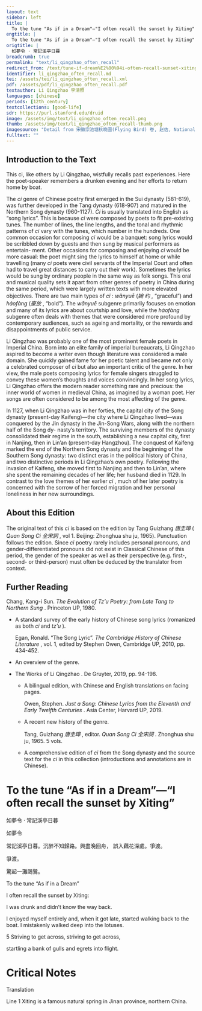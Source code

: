 ```yaml
---
layout: text
sidebar: left
title: |
  To the tune "As if in a Dream"—"I often recall the sunset by Xiting" | 如夢令 · 常記溪亭日暮
engtitle: |
  To the tune "As if in a Dream"—"I often recall the sunset by Xiting"
origtitle: |
  如夢令 · 常記溪亭日暮
breadcrumb: true
permalink: "text/li_qingzhao_often_recall"
redirect_from: /text/tune-if-dream%E2%80%94i-often-recall-sunset-xiting
identifier: li_qingzhao_often_recall.md
tei: /assets/tei/li_qingzhao_often_recall.xml
pdf: /assets/pdf/li_qingzhao_often_recall.pdf
textauthor: Li Qingzhao 李清照
languages: [chinese]
periods: [12th_century]
textcollections: [good-life]
sdr: https://purl.stanford.edu/druid 
image: /assets/img/text/li_qingzhao_often_recall.png
thumb: /assets/img/text/li_qingzhao_often_recall-thumb.png
imagesource: "Detail from 宋徽宗池塘秋晚圖(Flying Bird) 卷, 赵佶, National Palace Museum, Accession Number: K2A000986N000000000PAF [Public Domain]"
fulltext: ""
---
```




<h2>Introduction to the Text</h2>
<p>This ci, like others by Li Qingzhao, wistfully recalls past experiences. Here the poet-speaker remembers a drunken evening and her efforts to return home by boat.</p>

<p>The <i> ci </i> genre of Chinese poetry first emerged in the Sui dynasty (581-619), was further developed in the Tang dynasty (618-907) and matured in the Northern Song dynasty (960-1127). <i> Ci </i> is usually translated into English as “song lyrics”. This is because <i> ci </i> were composed by poets to fit pre-existing tunes. The number of lines, the line lengths, and the tonal and rhythmic patterns of <i> ci </i> vary with the tunes, which number in the hundreds. One common occasion for composing <i> ci </i> would be a banquet: song lyrics would be scribbled down by guests and then sung by musical performers as entertain- ment. Other occasions for composing and enjoying <i> ci </i> would be more casual: the poet might sing the lyrics to himself at home or while travelling (many <i> ci </i> poets were civil servants of the Imperial Court and often had to travel great distances to carry out their work). Sometimes the lyrics would be sung by ordinary people in the same way as folk songs. This oral and musical quality sets it apart from other genres of poetry in China during the same period, which were largely written texts with more elevated objectives. There are two main types of <i> ci</i> : <i> wǎnyuē </i> (<em>婉 约</em> , “graceful”) and <i> háofàng </i> (<em>豪放</em> , “bold”). The <i> wǎnyuē </i> subgenre primarily focuses on emotion and many of its lyrics are about courtship and love, while the <i> háofàng </i> subgenre often deals with themes that were considered more profound by contemporary audiences, such as ageing and mortality, or the rewards and disappointments of public service.</p>

<p>Li Qingzhao was probably one of the most prominent female poets in Imperial China. Born into an elite family of imperial bureaucrats, Li Qingzhao aspired to become a writer even though literature was considered a male domain. She quickly gained fame for her poetic talent and became not only a celebrated composer of <i> ci </i> but also an important critic of the genre. In her view, the male poets composing lyrics for female singers struggled to convey these women’s thoughts and voices convincingly. In her song lyrics, Li Qingzhao offers the modern reader something rare and precious: the inner world of women in medieval China, as imagined by a woman poet. Her songs are often considered to be among the most affecting of the genre.</p>

<p>In 1127, when Li Qingzhao was in her forties, the capital city of the Song dynasty (present-day Kaifeng)—the city where Li Qingzhao lived—was conquered by the Jin dynasty in the Jin-Song Wars, along with the northern half of the Song dy- nasty’s territory. The surviving members of the dynasty consolidated their regime in the south, establishing a new capital city, first in Nanjing, then in Lin’an (present-day Hangzhou). The conquest of Kaifeng marked the end of the Northern Song dynasty and the beginning of the Southern Song dynasty: two distinct eras in the political history of China, and two distinctive periods in Li Qingzhao’s own poetry. Following the invasion of Kaifeng, she moved first to Nanjing and then to Lin’an, where she spent the remaining decades of her life; her husband died in 1129. In contrast to the love themes of her earlier <i> ci</i> , much of her later poetry is concerned with the sorrow of her forced migration and her personal loneliness in her new surroundings.</p>

<h2>About this Edition</h2>
<p>The original text of this <i> ci </i> is based on the edition by Tang Guizhang <em>唐圭璋</em> (<i> Quan Song Ci </i> <em>全宋詞</em> , vol 1. Beijing: Zhonghua shu ju, 1965). Punctuation follows the edition. Since <i> ci </i> poetry rarely includes personal pronouns, and gender-differentiated pronouns did not exist in Classical Chinese of this period, the gender of the speaker as well as their perspective (e.g. first-, second- or third-person) must often be deduced by the translator from context.</p>

<h2>Further Reading</h2>
<p>Chang, Kang-i Sun. <i> The Evolution of Tz’u Poetry: from Late Tang to Northern Sung</i> . Princeton UP, 1980.</p>
<ul id="l1">
<li data-list-text="•">
<p>A standard survey of the early history of Chinese song lyrics (romanized as both <em>ci</em> and <em>tz’u</em> ).</p>
<p>Egan, Ronald. “The Song Lyric”. <i> The Cambridge History of Chinese Literature</i> , vol. 1, edited by Stephen Owen, Cambridge UP, 2010, pp. 434-452.</p>
</li>
<li data-list-text="•">
<p>An overview of the genre.</p>
</li>
</ul>
<ul id="l2">
<li data-list-text="—">
<p>The Works of Li Qingzhao . De Gruyter, 2019, pp. 94-198.</p>
<ul id="l3">
<li data-list-text="•">
<p>A bilingual edition, with Chinese and English translations on facing pages.</p>
<p>Owen, Stephen. <i> Just a Song: Chinese Lyrics from the Eleventh and Early Twelfth Centuries</i> . Asia Center, Harvard UP, 2019.</p>
</li>
<li data-list-text="•">
<p>A recent new history of the genre.</p>
<p>Tang, Guizhang <em>唐圭璋</em> , editor. <i> Quan Song Ci </i> <em>全宋詞</em> . Zhonghua shu ju, 1965. 5 vols.</p>
</li>
<li data-list-text="•">
<p>A comprehensive edition of <em>ci</em> from the Song dynasty and the source text for the <em>ci</em> in this collection (introductions and annotations are in Chinese).</p>
</li>
</ul>
</li>
</ul>
<h1>To the tune “As if in a Dream”—“I often recall the sunset by Xiting”</h1>
<p>如夢令 · 常記溪亭日暮</p>

<p>如夢令</p>

<p>常記溪亭日暮。沉醉不知歸路。興盡晚回舟， 誤入藕花深處。爭渡。</p>
<p>爭渡。</p>
<p>驚起一灘鷗鷺。</p>
<p>To the tune “As if in a Dream”</p>

<p>I often recall the sunset by Xiting:</p>
<p>I was drunk and didn’t know the way back.</p>
<p>I enjoyed myself entirely and, when it got late, started walking back to the boat. I mistakenly walked deep into the lotuses.</p>
<p>5 Striving to get across, striving to get across,</p>
<p>startling a bank of gulls and egrets into flight.</p>

<h1>Critical Notes</h1>

<p>Translation</p>
<p>Line 1 Xiting is a famous natural spring in Jinan province, northern China.</p>
